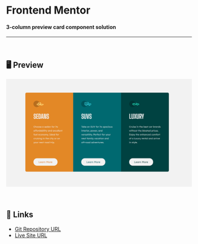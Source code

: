 # Frontend Mentor
#### 3-column preview card component solution
---

<br>

## 🖥 Preview
![](./images/screenshot.png)

<br>

## 📎 Links
- [Git Repository URL](https://github.com/kyungeun-j/frontend-mentor-challenges/tree/master/3-column-preview-card-component)
- [Live Site URL](https://kyungeun-j.github.io/frontend-mentor-challenges/3-column-preview-card-component/)